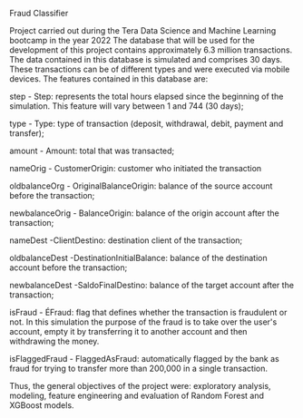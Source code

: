 Fraud Classifier

Project carried out during the Tera Data Science and Machine Learning bootcamp in the year 2022 The database that will be used for the development of this project contains approximately 6.3 million transactions. The data contained in this database is simulated and comprises 30 days. These transactions can be of different types and were executed via mobile devices. The features contained in this database are:

step - Step: represents the total hours elapsed since the beginning of the simulation. This feature will vary between 1 and 744 (30 days);

type - Type: type of transaction (deposit, withdrawal, debit, payment and transfer);

amount - Amount: total that was transacted;

nameOrig - CustomerOrigin: customer who initiated the transaction

oldbalanceOrg - OriginalBalanceOrigin: balance of the source account before the transaction;

newbalanceOrig - BalanceOrigin: balance of the origin account after the transaction;

nameDest -ClientDestino: destination client of the transaction;

oldbalanceDest -DestinationInitialBalance: balance of the destination account before the transaction;

newbalanceDest -SaldoFinalDestino: balance of the target account after the transaction;

isFraud - ÉFraud: flag that defines whether the transaction is fraudulent or not. In this simulation the purpose of the fraud is to take over the user's account, empty it by transferring it to another account and then withdrawing the money.

isFlaggedFraud - FlaggedAsFraud: automatically flagged by the bank as fraud for trying to transfer more than 200,000 in a single transaction.

Thus, the general objectives of the project were: exploratory analysis, modeling, feature engineering and evaluation of Random Forest and XGBoost models.
